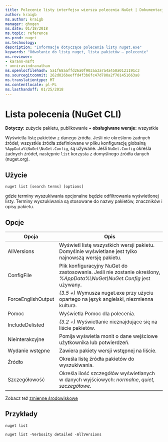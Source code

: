 ```yaml
---
title: Polecenie listy interfejsu wiersza polecenia NuGet | Dokumentacja firmy Microsoft
author: kraigb
ms.author: kraigb
manager: ghogen
ms.date: 01/18/2018
ms.topic: reference
ms.prod: nuget
ms.technology: 
description: "Informacje dotyczące polecenia listy nuget.exe"
keywords: "Odwołanie do listy nuget, lista pakietów — polecenie"
ms.reviewer:
- karann-msft
- unniravindranathan
ms.openlocfilehash: 5a1f68aaffd26a0f903aa3a7a4a450a0121191c3
ms.sourcegitcommit: 262d026beeffd4f3b6fc47d780a2f701451663a8
ms.translationtype: MT
ms.contentlocale: pl-PL
ms.lasthandoff: 01/25/2018
---
```

# <a name="list-command-nuget-cli"></a>Lista polecenia (NuGet CLI)

**Dotyczy:** zużycie pakietu, publikowanie &bullet; **obsługiwane wersje:** wszystkie

Wyświetla listę pakietów z danego źródła. Jeśli nie określono żadnych źródeł, wszystkie źródła zdefiniowane w pliku konfigurację globalną `%AppData%\NuGet\NuGet.Config`, są używane. Jeśli `NuGet.Config` określa żadnych źródeł, następnie `list` korzysta z domyślnego źródła danych (nuget.org).

## <a name="usage"></a>Użycie

```cli
nuget list [search terms] [options]
```

gdzie terminy wyszukiwania opcjonalne będzie odfiltrowania wyświetlonej listy. Terminy wyszukiwania są stosowane do nazwy pakietów, znaczników i opisy pakietu.

## <a name="options"></a>Opcje

| Opcja | Opis |
| --- | --- |
| AllVersions | Wyświetl listę wszystkich wersji pakietu. Domyślnie wyświetlane jest tylko najnowszą wersję pakietu. |
| ConfigFile | Plik konfiguracyjny NuGet do zastosowania. Jeśli nie zostanie określony, *%AppData%\NuGet\NuGet.Config* jest używany. |
| ForceEnglishOutput | *(3.5 +)* Wymusza nuget.exe przy użyciu opartego na język angielski, niezmienna kultura. |
| Pomoc | Wyświetla Pomoc dla polecenia. |
| IncludeDelisted | *(3.2 +)*  Wyświetlanie nieznajdujące się na liście pakietów. |
| Nieinterakcyjne | Pomija wyświetla monit o dane wejściowe użytkownika lub potwierdzeń. |
| Wydanie wstępne | Zawiera pakiety wersji wstępnej na liście. |
| Źródło | Określa listę źródła pakietów do wyszukiwania. |
| Szczegółowość | Określa ilość szczegółów wyświetlanych w danych wyjściowych: *normalne*, *quiet*, *szczegółowe*. |

Zobacz też [zmienne środowiskowe](cli-ref-environment-variables.md)

## <a name="examples"></a>Przykłady

```cli
nuget list

nuget list -Verbosity detailed -AllVersions
```
